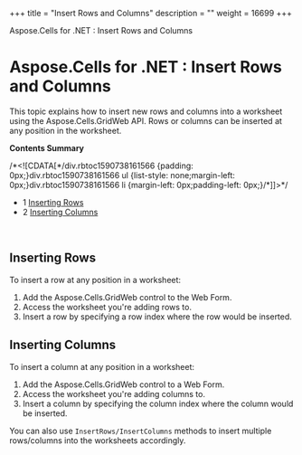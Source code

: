+++
title = "Insert Rows and Columns" 
description = "" 
weight = 16699 
+++

Aspose.Cells for .NET : Insert Rows and Columns  

# Aspose.Cells for .NET : Insert Rows and Columns


This topic explains how to insert new rows and columns into a worksheet using the Aspose.Cells.GridWeb API. Rows or columns can be inserted at any position in the worksheet.

**Contents Summary**

/\*<!\[CDATA\[\*/div.rbtoc1590738161566 {padding: 0px;}div.rbtoc1590738161566 ul {list-style: none;margin-left: 0px;}div.rbtoc1590738161566 li {margin-left: 0px;padding-left: 0px;}/\*\]\]>\*/

*   1 [Inserting Rows](#InsertRowsandColumns-InsertingRows)
*   2 [Inserting Columns](#InsertRowsandColumns-InsertingColumns)

 

## Inserting Rows

To insert a row at any position in a worksheet:

1.  Add the Aspose.Cells.GridWeb control to the Web Form.
2.  Access the worksheet you're adding rows to.
3.  Insert a row by specifying a row index where the row would be inserted.

## Inserting Columns

To insert a column at any position in a worksheet:

1.  Add the Aspose.Cells.GridWeb control to a Web Form.
2.  Access the worksheet you're adding columns to.
3.  Insert a column by specifying the column index where the column would be inserted.

You can also use `InsertRows/InsertColumns` methods to insert multiple rows/columns into the worksheets accordingly.

